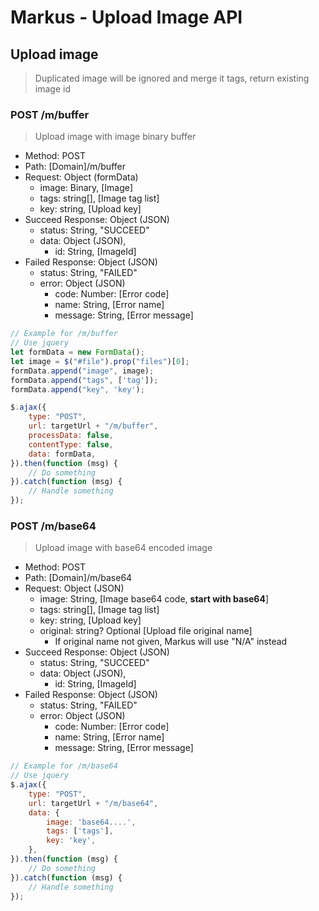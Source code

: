 # Markus - Upload Image API

## Upload image

> Duplicated image will be ignored and merge it tags, return existing image id

### POST /m/buffer

> Upload image with image binary buffer

-   Method: POST
-   Path: [Domain]/m/buffer
-   Request: Object (formData)
    -   image: Binary, [Image]
    -   tags: string[], [Image tag list]
    -   key: string, [Upload key]
-   Succeed Response: Object (JSON)
    -   status: String, "SUCCEED"
    -   data: Object (JSON),
        -   id: String, [ImageId]
-   Failed Response: Object (JSON)
    -   status: String, "FAILED"
    -   error: Object (JSON)
        -   code: Number: [Error code]
        -   name: String, [Error name]
        -   message: String, [Error message]

```javascript
// Example for /m/buffer
// Use jquery
let formData = new FormData();
let image = $("#file").prop("files")[0];
formData.append("image", image);
formData.append("tags", ['tag']);
formData.append("key", 'key');

$.ajax({
    type: "POST",
    url: targetUrl + "/m/buffer",
    processData: false,
    contentType: false,
    data: formData,
}).then(function (msg) {
    // Do something
}).catch(function (msg) {
    // Handle something
});
```

### POST /m/base64

> Upload image with base64 encoded image

-   Method: POST
-   Path: [Domain]/m/base64
-   Request: Object (JSON)
    -   image: String, [Image base64 code, **start with base64**]
    -   tags: string[], [Image tag list]
    -   key: string, [Upload key]
    -   original: string? Optional [Upload file original name]
        -   If original name not given, Markus will use "N/A" instead
-   Succeed Response: Object (JSON)
    -   status: String, "SUCCEED"
    -   data: Object (JSON),
        -   id: String, [ImageId]
-   Failed Response: Object (JSON)
    -   status: String, "FAILED"
    -   error: Object (JSON)
        -   code: Number: [Error code]
        -   name: String, [Error name]
        -   message: String, [Error message]

```javascript
// Example for /m/base64
// Use jquery
$.ajax({
    type: "POST",
    url: targetUrl + "/m/base64",
    data: {
        image: 'base64....',
        tags: ['tags'],
        key: 'key',
    },
}).then(function (msg) {
    // Do something
}).catch(function (msg) {
    // Handle something
});
```